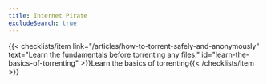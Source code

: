 ```yaml
---
title: Internet Pirate
excludeSearch: true
---
```

{{< checklists/item link="/articles/how-to-torrent-safely-and-anonymously" text="Learn the fundamentals before torrenting any files." id="learn-the-basics-of-torrenting" >}}Learn the basics of torrenting{{< /checklists/item >}}